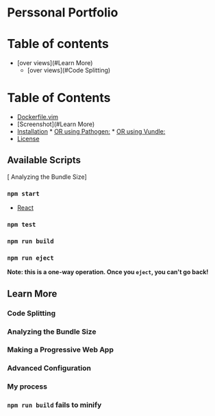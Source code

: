 # Perssonal Portfolio

# Table of contents
  * [over views](#Learn More)
     * [over views](#Code Splitting)

Table of Contents
=================

  * [Dockerfile.vim](#dockerfilevim)
  * [Screenshot](#Learn More)
  * [Installation](#installation)
        * [OR using Pathogen:](#or-using-pathogen)
        * [OR using Vundle:](#or-using-vundle)
  * [License](#license)

## Available Scripts

[ Analyzing the Bundle Size]
### `npm start`

* [React](https://reactjs.org/docs/getting-started.html)

### `npm test`


### `npm run build`


### `npm run eject`

**Note: this is a one-way operation. Once you `eject`, you can't go back!**



## Learn More


### Code Splitting



### Analyzing the Bundle Size



### Making a Progressive Web App


### Advanced Configuration


### My process



### `npm run build` fails to minify


